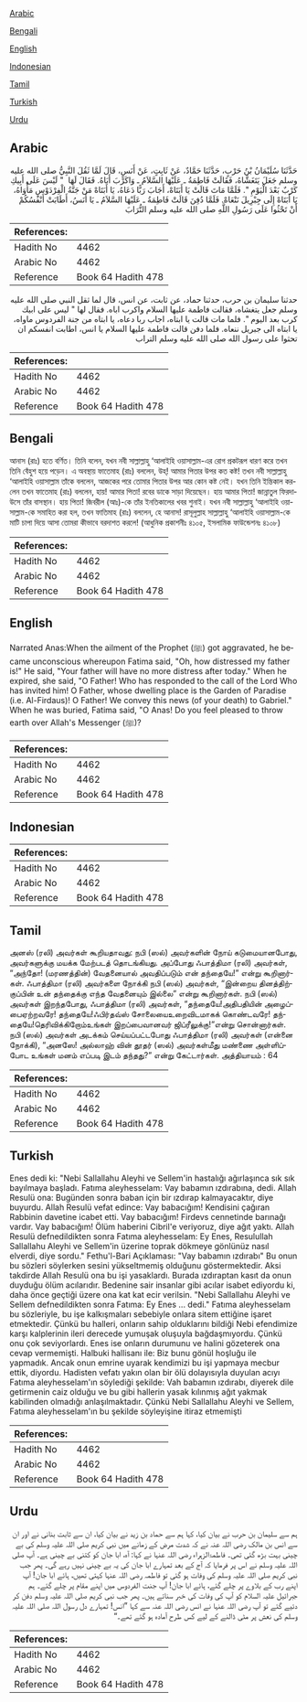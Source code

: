 [Arabic](#arabic)

[Bengali](#bengali)

[English](#english)

[Indonesian](#indonesian)

[Tamil](#tamil)

[Turkish](#turkish)

[Urdu](#urdu)

## Arabic


<div dir="rtl" lang="ar" style={{fontSize:'larger',backgroundColor:'#f8f9fa',padding:20}}>
حَدَّثَنَا سُلَيْمَانُ بْنُ حَرْبٍ، حَدَّثَنَا حَمَّادٌ، عَنْ ثَابِتٍ، عَنْ أَنَسٍ، قَالَ لَمَّا ثَقُلَ النَّبِيُّ صلى الله عليه وسلم جَعَلَ يَتَغَشَّاهُ، فَقَالَتْ فَاطِمَةُ ـ عَلَيْهَا السَّلاَمُ ـ وَاكَرْبَ أَبَاهُ‏.‏ فَقَالَ لَهَا ‏ "‏ لَيْسَ عَلَى أَبِيكِ كَرْبٌ بَعْدَ الْيَوْمِ ‏"‏‏.‏ فَلَمَّا مَاتَ قَالَتْ يَا أَبَتَاهْ، أَجَابَ رَبًّا دَعَاهُ، يَا أَبَتَاهْ مَنْ جَنَّةُ الْفِرْدَوْسِ مَأْوَاهُ، يَا أَبَتَاهْ إِلَى جِبْرِيلَ نَنْعَاهْ‏.‏ فَلَمَّا دُفِنَ قَالَتْ فَاطِمَةُ ـ عَلَيْهَا السَّلاَمُ ـ يَا أَنَسُ، أَطَابَتْ أَنْفُسُكُمْ أَنْ تَحْثُوا عَلَى رَسُولِ اللَّهِ صلى الله عليه وسلم التُّرَابَ
</div>
<div style={{backgroundColor:'#f8f9fa',padding:20, marginBottom: 10}}><table> <thead> <tr> <th>References:</th> <th></th> </tr> </thead> <tbody><tr><td>Hadith No</td><td>4462</td></tr><tr><td>Arabic No</td><td>4462</td></tr><tr><td>Reference</td><td>Book 64 Hadith 478</td></tr></tbody></table></div>


<div dir="rtl" lang="ar" style={{fontSize:'larger',backgroundColor:'#f8f9fa',padding:20}}>
حدثنا سليمان بن حرب، حدثنا حماد، عن ثابت، عن انس، قال لما ثقل النبي صلى الله عليه وسلم جعل يتغشاه، فقالت فاطمة عليها السلام واكرب اباه. فقال لها " ليس على ابيك كرب بعد اليوم ". فلما مات قالت يا ابتاه، اجاب ربا دعاه، يا ابتاه من جنة الفردوس ماواه، يا ابتاه الى جبريل ننعاه. فلما دفن قالت فاطمة عليها السلام يا انس، اطابت انفسكم ان تحثوا على رسول الله صلى الله عليه وسلم التراب
</div>
<div style={{backgroundColor:'#f8f9fa',padding:20, marginBottom: 10}}><table> <thead> <tr> <th>References:</th> <th></th> </tr> </thead> <tbody><tr><td>Hadith No</td><td>4462</td></tr><tr><td>Arabic No</td><td>4462</td></tr><tr><td>Reference</td><td>Book 64 Hadith 478</td></tr></tbody></table></div>

## Bengali


<div dir="ltr" lang="bn" style={{fontSize:'larger',backgroundColor:'#f8f9fa',padding:20}}>
আনাস (রাঃ) হতে বর্ণিত। তিনি বলেন, যখন নবী সাল্লাল্লাহু ‘আলাইহি ওয়াসাল্লাম-এর রোগ প্রকটরূপ ধারণ করে তখন তিনি বেঁহুশ হয়ে পড়েন। এ অবস্থায় ফাতেমাহ (রাঃ) বললেন, উহ্! আমার পিতার উপর কত কষ্ট! তখন নবী সাল্লাল্লাহু ‘আলাইহি ওয়াসাল্লাম তাঁকে বললেন, আজকের পরে তোমার পিতার উপর আর কোন কষ্ট নেই। যখন তিনি ইন্তিকাল করলেন তখন ফাতেমাহ (রাঃ) বললেন, হায়! আমার পিতা! রবের ডাকে সাড়া দিয়েছেন। হায় আমার পিতা! জান্নাতুল ফিরদাউসে তাঁর বাসস্থান। হায় পিতা! জিবরীল (আঃ)-কে তাঁর ইনতিকালের খবর শুনাই। যখন নবী সাল্লাল্লাহু ‘আলাইহি ওয়াসাল্লাম-কে সমাহিত করা হল, তখন ফাতিমাহ (রাঃ) বললেন, হে আনাস! রাসূলুল্লাহ সাল্লাল্লাহু ‘আলাইহি ওয়াসাল্লাম-কে মাটি চাপা দিয়ে আসা তোমরা কীভাবে বরদাশত করলে! (আধুনিক প্রকাশনীঃ ৪১০৫, ইসলামিক ফাউন্ডেশনঃ ৪১০৮)
</div>
<div style={{backgroundColor:'#f8f9fa',padding:20, marginBottom: 10}}><table> <thead> <tr> <th>References:</th> <th></th> </tr> </thead> <tbody><tr><td>Hadith No</td><td>4462</td></tr><tr><td>Arabic No</td><td>4462</td></tr><tr><td>Reference</td><td>Book 64 Hadith 478</td></tr></tbody></table></div>

## English


<div dir="ltr" lang="en" style={{fontSize:'larger',backgroundColor:'#f8f9fa',padding:20}}>
Narrated Anas:When the ailment of the Prophet (ﷺ) got aggravated, he became unconscious whereupon Fatima said, "Oh, how distressed my father is!" He said, "Your father will have no more distress after today." When he expired, she said, "O Father! Who has responded to the call of the Lord Who has invited him! O Father, whose dwelling place is the Garden of Paradise (i.e. Al-Firdaus)! O Father! We convey this news (of your death) to Gabriel." When he was buried, Fatima said, "O Anas! Do you feel pleased to throw earth over Allah's Messenger (ﷺ)?
</div>
<div style={{backgroundColor:'#f8f9fa',padding:20, marginBottom: 10}}><table> <thead> <tr> <th>References:</th> <th></th> </tr> </thead> <tbody><tr><td>Hadith No</td><td>4462</td></tr><tr><td>Arabic No</td><td>4462</td></tr><tr><td>Reference</td><td>Book 64 Hadith 478</td></tr></tbody></table></div>

## Indonesian


<div dir="ltr" lang="id" style={{fontSize:'larger',backgroundColor:'#f8f9fa',padding:20}}>

</div>
<div style={{backgroundColor:'#f8f9fa',padding:20, marginBottom: 10}}><table> <thead> <tr> <th>References:</th> <th></th> </tr> </thead> <tbody><tr><td>Hadith No</td><td>4462</td></tr><tr><td>Arabic No</td><td>4462</td></tr><tr><td>Reference</td><td>Book 64 Hadith 478</td></tr></tbody></table></div>

## Tamil


<div dir="ltr" lang="ta" style={{fontSize:'larger',backgroundColor:'#f8f9fa',padding:20}}>
அனஸ் (ரலி) அவர்கள் கூறியதாவது: நபி (ஸல்) அவர்களின் நோய் கடுமையானபோது, அவர்களுக்கு மயக்க மேற்படத் தொடங்கியது. அப்போது ஃபாத்திமா (ரலி) அவர்கள், “அந்தோ! (மரணத்தின்) வேதனையால் அவதிப்படும் என் தந்தையே!” என்று கூறினார்கள். ஃபாத்திமா (ரலி) அவர்களை நோக்கி நபி (ஸல்) அவர்கள், “இன்றைய தினத்திற்குப்பின் உன் தந்தைக்கு எந்த வேதனையும் இல்லை” என்று கூறினார்கள். நபி (ஸல்) அவர்கள் இறந்தபோது, ஃபாத்திமா (ரலி) அவர்கள், “தந்தையே!அதிபதியின் அழைப்பைஏற்றவரே! தந்தையே!ஃபிர்தவ்ஸ் சோலையைஉறைவிடமாகக் கொண்டவரே! தந்தையே!தெரிவிக்கிறோம்உங்கள் இறப்பைவானவர் ஜிப்ரீலுக்கு!”என்று சொன்னார்கள். நபி (ஸல்) அவர்கள் அடக்கம் செய்யப்பட்டபோது ஃபாத்திமா (ரலி) அவர்கள் (என்னை நோக்கி), “அனஸே! அல்லாஹ் வின் தூதர் (ஸல்) அவர்கள்மீது மண்ணை அள்ளிப்போட உங்கள் மனம் எப்படி இடம் தந்தது?” என்று கேட்டார்கள். அத்தியாயம் : 64
</div>
<div style={{backgroundColor:'#f8f9fa',padding:20, marginBottom: 10}}><table> <thead> <tr> <th>References:</th> <th></th> </tr> </thead> <tbody><tr><td>Hadith No</td><td>4462</td></tr><tr><td>Arabic No</td><td>4462</td></tr><tr><td>Reference</td><td>Book 64 Hadith 478</td></tr></tbody></table></div>

## Turkish


<div dir="ltr" lang="tr" style={{fontSize:'larger',backgroundColor:'#f8f9fa',padding:20}}>
Enes dedi ki: "Nebi Sallallahu Aleyhi ve Sellem'in hastalığı ağırlaşınca sık sık bayılmaya başladı. Fatıma aleyhesselam: Vay babamın ızdırabına, dedi. Allah Resulü ona: Bugünden sonra baban için bir ızdırap kalmayacaktır, diye buyurdu. Allah Resulü vefat edince: Vay babacığım! Kendisini çağıran Rabbinin davetine icabet etti. Vay babacığım! Firdevs cennetinde barınağı vardır. Vay babacığım! Ölüm haberini Cibril'e veriyoruz, diye ağıt yaktı. Allah Resulü defnedildikten sonra Fatıma aleyhesselam: Ey Enes, Resulullah Sallallahu Aleyhi ve Sellem'in üzerine toprak dökmeye gönlünüz nasıl elverdi, diye sordu." Fethu'l-Bari Açıklaması: "Vay babamın ızdırabı" Bu onun bu sözleri söylerken sesini yükseltmemiş olduğunu göstermektedir. Aksi takdirde Allah Resulü ona bu işi yasaklardı. Burada ızdıraptan kasıt da onun duyduğu ölüm acılarıdır. Bedenine sair insanlar gibi acılar isabet ediyordu ki, daha önce geçtiği üzere ona kat kat ecir verilsin. "Nebi Sallallahu Aleyhi ve Sellem defnedildikten sonra Fatıma: Ey Enes ... dedi." Fatıma aleyhesselam bu sözleriyle, bu işe kalkışmaları sebebiyle onlara sitem ettiğine işaret etmektedir. Çünkü bu halleri, onların sahip olduklarını bildiği Nebi efendimize karşı kalplerinin ileri derecede yumuşak oluşuyla bağdaşmıyordu. Çünkü onu çok seviyorlardı. Enes ise onların durumunu ve halini gözeterek ona cevap vermemişti. Halbuki hallisanı ile: Biz bunu gönül hoşluğu ile yapmadık. Ancak onun emrine uyarak kendimizi bu işi yapmaya mecbur ettik, diyordu. Hadisten vefatı yakın olan bir ölü dolayısıyla duyulan acıyı Fatıma aleyhesselam'ın söylediği şekilde: Vah babamın ızdırabı, diyerek dile getirmenin caiz olduğu ve bu gibi hallerin yasak kılınmış ağıt yakmak kabilinden olmadığı anlaşılmaktadır. Çünkü Nebi Sallallahu Aleyhi ve Sellem, Fatıma aleyhesselam'ın bu şekilde söyleyişine itiraz etmemişti
</div>
<div style={{backgroundColor:'#f8f9fa',padding:20, marginBottom: 10}}><table> <thead> <tr> <th>References:</th> <th></th> </tr> </thead> <tbody><tr><td>Hadith No</td><td>4462</td></tr><tr><td>Arabic No</td><td>4462</td></tr><tr><td>Reference</td><td>Book 64 Hadith 478</td></tr></tbody></table></div>

## Urdu


<div dir="rtl" lang="ur" style={{fontSize:'larger',backgroundColor:'#f8f9fa',padding:20}}>
ہم سے سلیمان بن حرب نے بیان کیا، کہا ہم سے حماد بن زید نے بیان کیا، ان سے ثابت بنانی نے اور ان سے انس بن مالک رضی اللہ عنہ نے کہ شدت مرض کے زمانے میں نبی کریم صلی اللہ علیہ وسلم کی بے چینی بہت بڑھ گئی تھی۔ فاطمۃالزہراء رضی اللہ عنہا نے کہا: آہ، ابا جان کو کتنی بے چینی ہے۔ آپ صلی اللہ علیہ وسلم نے اس پر فرمایا کہ آج کے بعد تمہارے ابا جان کی یہ بے چینی نہیں رہے گی۔ پھر جب نبی کریم صلی اللہ علیہ وسلم کی وفات ہو گئی تو فاطمہ رضی اللہ عنہا کہتی تھیں، ہائے ابا جان! آپ اپنے رب کے بلاوے پر چلے گئے، ہائے ابا جان! آپ جنت الفردوس میں اپنے مقام پر چلے گئے۔ ہم جبرائیل علیہ السلام کو آپ کی وفات کی خبر سناتے ہیں۔ پھر جب نبی کریم صلی اللہ علیہ وسلم دفن کر دئیے گئے تو آپ رضی اللہ عنہا نے انس رضی اللہ عنہ سے کہا ”انس! تمہارے دل رسول اللہ صلی اللہ علیہ وسلم کی نعش پر مٹی ڈالنے کے لیے کس طرح آمادہ ہو گئے تھے۔“
</div>
<div style={{backgroundColor:'#f8f9fa',padding:20, marginBottom: 10}}><table> <thead> <tr> <th>References:</th> <th></th> </tr> </thead> <tbody><tr><td>Hadith No</td><td>4462</td></tr><tr><td>Arabic No</td><td>4462</td></tr><tr><td>Reference</td><td>Book 64 Hadith 478</td></tr></tbody></table></div>